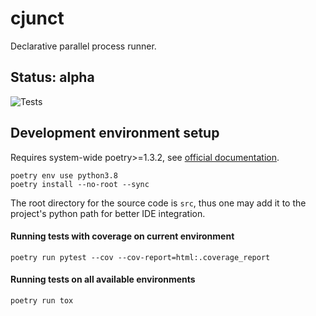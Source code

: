 # cjunct

Declarative parallel process runner.

## Status: alpha

[//]: # (![PyPI - Python Version]&#40;https://img.shields.io/pypi/pyversions/cjunct&#41;)
[//]: # ([![PyPI version]&#40;https://badge.fury.io/py/cjunct.svg&#41;]&#40;https://badge.fury.io/py/cjunct&#41;)
![Tests](https://github.com/reartnew/cjunct/workflows/main/badge.svg)

[//]: # (## Installation)
[//]: # ()
[//]: # (```shell)
[//]: # (pip install cjunct)
[//]: # (```)
[//]: # ()
[//]: # (## Usage example)
[//]: # ()
[//]: # (```shell)
[//]: # (# Put config files into the working directory)
[//]: # (cjunct run)
[//]: # (```)

## Development environment setup
Requires system-wide poetry>=1.3.2, see [official documentation](https://python-poetry.org).

```shell
poetry env use python3.8
poetry install --no-root --sync
```
The root directory for the source code is `src`,
thus one may add it to the project's python path
for better IDE integration.

#### Running tests with coverage on current environment

```shell
poetry run pytest --cov --cov-report=html:.coverage_report
```

#### Running tests on all available environments

```shell
poetry run tox
```
